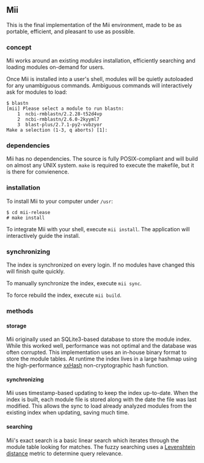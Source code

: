 ## Mii
This is the final implementation of the Mii environment, made to be as portable, efficient, and pleasant to use as possible.

### concept
Mii works around an existing *modules* installation, efficiently searching and loading modules on-demand for users.

Once Mii is installed into a user's shell, modules will be quietly autoloaded for any unambiguous commands. Ambiguous commands will interactively ask for modules to load:

```
$ blastn
[mii] Please select a module to run blastn:
    1  ncbi-rmblastn/2.2.28-t52d4vp
    2  ncbi-rmblastn/2.6.0-2kyyml7
    3  blast-plus/2.7.1-py2-vvbzyor
Make a selection (1-3, q aborts) [1]:
```

### dependencies
Mii has no dependencies. The source is fully POSIX-compliant and will build on almost any UNIX system.
`make` is required to execute the makefile, but it is there for convienence.

### installation
To install Mii to your computer under `/usr`:
```
$ cd mii-release
# make install
```

To integrate Mii with your shell, execute `mii install`.
The application will interactively guide the install.

### synchronizing
The index is synchronized on every login. If no modules have changed this will finish quite quickly.

To manually synchronize the index, execute `mii sync`.

To force rebuild the index, execute `mii build`.

### methods

#### storage
Mii originally used an SQLite3-based database to store the module index. While this worked well, performance was not optimal and the database was often corrupted.
This implementation uses an in-house binary format to store the module tables.
At runtime the index lives in a large hashmap using the high-performance [xxHash](https://github.com/Cyan4973/xxHash) non-cryptographic hash function.

#### synchronizing
Mii uses timestamp-based updating to keep the index up-to-date.
When the index is built, each module file is stored along with the date the file was last modified.
This allows the sync to load already analyzed modules from the existing index when updating, saving much time.

#### searching
Mii's exact search is a basic linear search which iterates through the module table looking for matches.
The fuzzy searching uses a [Levenshtein distance](https://en.wikipedia.org/wiki/Levenshtein_distance) metric to determine query relevance.
